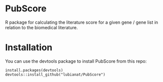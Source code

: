 # PubScore
R package for calculating the literature score for a given gene / gene list in relation to the biomedical literature.


# Installation

You can use the devtools package to install PubScore from this repo:

```
install.packages(devtools)
devtools::install_github("lubianat/PubScore")

```

